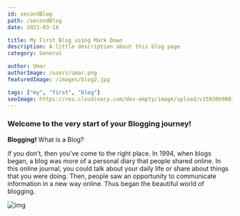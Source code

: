 ```yaml
---
id: secondBlog
path: /secondBlog
date: 2021-03-18

title: My First Blog using Mark Down
description: A little description about this blog page
category: General

author: Umar
authorImage: /users/umar.png
featuredImage: /images/blog2.jpg

tags: ["my", "first", "blog"]
seoImage: https://res.cloudinary.com/dev-empty/image/upload/v1593069801/explore-learning.jpg
---
```


### Welcome to the very start of your Blogging journey!

**Blogging!** What is a Blog?

If you don’t, then you’ve come to the right place. In 1994, when blogs began, a blog was more of a personal diary that people shared online. In this online journal, you could talk about your daily life or share about things that you were doing. Then, people saw an opportunity to communicate information in a new way online. Thus began the beautiful world of blogging.

![img](/images/blog.jpg)